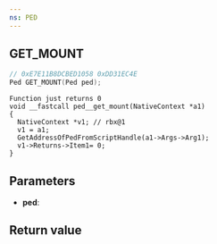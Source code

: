 ```yaml
---
ns: PED
---
```

## GET_MOUNT

```c
// 0xE7E11B8DCBED1058 0xDD31EC4E
Ped GET_MOUNT(Ped ped);
```

```
Function just returns 0  
void __fastcall ped__get_mount(NativeContext *a1)  
{  
  NativeContext *v1; // rbx@1  
  v1 = a1;  
  GetAddressOfPedFromScriptHandle(a1->Args->Arg1);  
  v1->Returns->Item1= 0;  
}  
```

## Parameters
* **ped**: 

## Return value
